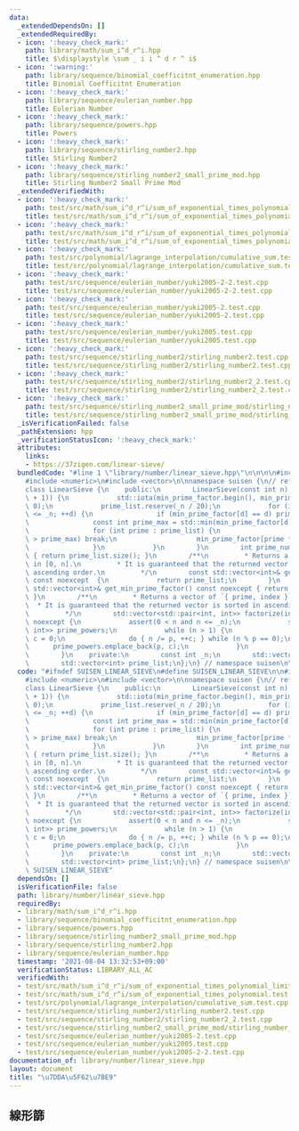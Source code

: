 ```yaml
---
data:
  _extendedDependsOn: []
  _extendedRequiredBy:
  - icon: ':heavy_check_mark:'
    path: library/math/sum_i^d_r^i.hpp
    title: $\displaystyle \sum _ i i ^ d r ^ i$
  - icon: ':warning:'
    path: library/sequence/binomial_coefficitnt_enumeration.hpp
    title: Binomial Coefficitnt Enumeration
  - icon: ':heavy_check_mark:'
    path: library/sequence/eulerian_number.hpp
    title: Eulerian Number
  - icon: ':heavy_check_mark:'
    path: library/sequence/powers.hpp
    title: Powers
  - icon: ':heavy_check_mark:'
    path: library/sequence/stirling_number2.hpp
    title: Stirling Number2
  - icon: ':heavy_check_mark:'
    path: library/sequence/stirling_number2_small_prime_mod.hpp
    title: Stirling Number2 Small Prime Mod
  _extendedVerifiedWith:
  - icon: ':heavy_check_mark:'
    path: test/src/math/sum_i^d_r^i/sum_of_exponential_times_polynomial.test.cpp
    title: test/src/math/sum_i^d_r^i/sum_of_exponential_times_polynomial.test.cpp
  - icon: ':heavy_check_mark:'
    path: test/src/math/sum_i^d_r^i/sum_of_exponential_times_polynomial_limit.test.cpp
    title: test/src/math/sum_i^d_r^i/sum_of_exponential_times_polynomial_limit.test.cpp
  - icon: ':heavy_check_mark:'
    path: test/src/polynomial/lagrange_interpolation/cumulative_sum.test.cpp
    title: test/src/polynomial/lagrange_interpolation/cumulative_sum.test.cpp
  - icon: ':heavy_check_mark:'
    path: test/src/sequence/eulerian_number/yuki2005-2-2.test.cpp
    title: test/src/sequence/eulerian_number/yuki2005-2-2.test.cpp
  - icon: ':heavy_check_mark:'
    path: test/src/sequence/eulerian_number/yuki2005-2.test.cpp
    title: test/src/sequence/eulerian_number/yuki2005-2.test.cpp
  - icon: ':heavy_check_mark:'
    path: test/src/sequence/eulerian_number/yuki2005.test.cpp
    title: test/src/sequence/eulerian_number/yuki2005.test.cpp
  - icon: ':heavy_check_mark:'
    path: test/src/sequence/stirling_number2/stirling_number2.test.cpp
    title: test/src/sequence/stirling_number2/stirling_number2.test.cpp
  - icon: ':heavy_check_mark:'
    path: test/src/sequence/stirling_number2/stirling_number2_2.test.cpp
    title: test/src/sequence/stirling_number2/stirling_number2_2.test.cpp
  - icon: ':heavy_check_mark:'
    path: test/src/sequence/stirling_number2_small_prime_mod/stirling_number_of_the_second_kind_small_p_large_n.test.cpp
    title: test/src/sequence/stirling_number2_small_prime_mod/stirling_number_of_the_second_kind_small_p_large_n.test.cpp
  _isVerificationFailed: false
  _pathExtension: hpp
  _verificationStatusIcon: ':heavy_check_mark:'
  attributes:
    links:
    - https://37zigen.com/linear-sieve/
  bundledCode: "#line 1 \"library/number/linear_sieve.hpp\"\n\n\n\n#include <cassert>\n\
    #include <numeric>\n#include <vector>\n\nnamespace suisen {\n// referece: https://37zigen.com/linear-sieve/\n\
    class LinearSieve {\n    public:\n        LinearSieve(const int n) : _n(n), min_prime_factor(std::vector<int>(n\
    \ + 1)) {\n            std::iota(min_prime_factor.begin(), min_prime_factor.end(),\
    \ 0);\n            prime_list.reserve(_n / 20);\n            for (int d = 2; d\
    \ <= _n; ++d) {\n                if (min_prime_factor[d] == d) prime_list.push_back(d);\n\
    \                const int prime_max = std::min(min_prime_factor[d], _n / d);\n\
    \                for (int prime : prime_list) {\n                    if (prime\
    \ > prime_max) break;\n                    min_prime_factor[prime * d] = prime;\n\
    \                }\n            }\n        }\n        int prime_num() const noexcept\
    \ { return prime_list.size(); }\n        /**\n         * Returns a vector of primes\
    \ in [0, n].\n         * It is guaranteed that the returned vector is sorted in\
    \ ascending order.\n         */\n        const std::vector<int>& get_prime_list()\
    \ const noexcept  {\n            return prime_list;\n        }\n        const\
    \ std::vector<int>& get_min_prime_factor() const noexcept { return min_prime_factor;\
    \ }\n        /**\n         * Returns a vector of `{ prime, index }`.\n       \
    \  * It is guaranteed that the returned vector is sorted in ascending order.\n\
    \         */\n        std::vector<std::pair<int, int>> factorize(int n) const\
    \ noexcept {\n            assert(0 < n and n <= _n);\n            std::vector<std::pair<int,\
    \ int>> prime_powers;\n            while (n > 1) {\n                int p = min_prime_factor[n],\
    \ c = 0;\n                do { n /= p, ++c; } while (n % p == 0);\n          \
    \      prime_powers.emplace_back(p, c);\n            }\n            return prime_powers;\n\
    \        }\n    private:\n        const int _n;\n        std::vector<int> min_prime_factor;\n\
    \        std::vector<int> prime_list;\n};\n} // namespace suisen\n\n\n"
  code: "#ifndef SUISEN_LINEAR_SIEVE\n#define SUISEN_LINEAR_SIEVE\n\n#include <cassert>\n\
    #include <numeric>\n#include <vector>\n\nnamespace suisen {\n// referece: https://37zigen.com/linear-sieve/\n\
    class LinearSieve {\n    public:\n        LinearSieve(const int n) : _n(n), min_prime_factor(std::vector<int>(n\
    \ + 1)) {\n            std::iota(min_prime_factor.begin(), min_prime_factor.end(),\
    \ 0);\n            prime_list.reserve(_n / 20);\n            for (int d = 2; d\
    \ <= _n; ++d) {\n                if (min_prime_factor[d] == d) prime_list.push_back(d);\n\
    \                const int prime_max = std::min(min_prime_factor[d], _n / d);\n\
    \                for (int prime : prime_list) {\n                    if (prime\
    \ > prime_max) break;\n                    min_prime_factor[prime * d] = prime;\n\
    \                }\n            }\n        }\n        int prime_num() const noexcept\
    \ { return prime_list.size(); }\n        /**\n         * Returns a vector of primes\
    \ in [0, n].\n         * It is guaranteed that the returned vector is sorted in\
    \ ascending order.\n         */\n        const std::vector<int>& get_prime_list()\
    \ const noexcept  {\n            return prime_list;\n        }\n        const\
    \ std::vector<int>& get_min_prime_factor() const noexcept { return min_prime_factor;\
    \ }\n        /**\n         * Returns a vector of `{ prime, index }`.\n       \
    \  * It is guaranteed that the returned vector is sorted in ascending order.\n\
    \         */\n        std::vector<std::pair<int, int>> factorize(int n) const\
    \ noexcept {\n            assert(0 < n and n <= _n);\n            std::vector<std::pair<int,\
    \ int>> prime_powers;\n            while (n > 1) {\n                int p = min_prime_factor[n],\
    \ c = 0;\n                do { n /= p, ++c; } while (n % p == 0);\n          \
    \      prime_powers.emplace_back(p, c);\n            }\n            return prime_powers;\n\
    \        }\n    private:\n        const int _n;\n        std::vector<int> min_prime_factor;\n\
    \        std::vector<int> prime_list;\n};\n} // namespace suisen\n\n#endif //\
    \ SUISEN_LINEAR_SIEVE"
  dependsOn: []
  isVerificationFile: false
  path: library/number/linear_sieve.hpp
  requiredBy:
  - library/math/sum_i^d_r^i.hpp
  - library/sequence/binomial_coefficitnt_enumeration.hpp
  - library/sequence/powers.hpp
  - library/sequence/stirling_number2_small_prime_mod.hpp
  - library/sequence/stirling_number2.hpp
  - library/sequence/eulerian_number.hpp
  timestamp: '2021-08-04 13:32:53+09:00'
  verificationStatus: LIBRARY_ALL_AC
  verifiedWith:
  - test/src/math/sum_i^d_r^i/sum_of_exponential_times_polynomial_limit.test.cpp
  - test/src/math/sum_i^d_r^i/sum_of_exponential_times_polynomial.test.cpp
  - test/src/polynomial/lagrange_interpolation/cumulative_sum.test.cpp
  - test/src/sequence/stirling_number2/stirling_number2.test.cpp
  - test/src/sequence/stirling_number2/stirling_number2_2.test.cpp
  - test/src/sequence/stirling_number2_small_prime_mod/stirling_number_of_the_second_kind_small_p_large_n.test.cpp
  - test/src/sequence/eulerian_number/yuki2005-2.test.cpp
  - test/src/sequence/eulerian_number/yuki2005.test.cpp
  - test/src/sequence/eulerian_number/yuki2005-2-2.test.cpp
documentation_of: library/number/linear_sieve.hpp
layout: document
title: "\u7DDA\u5F62\u7BE9"
---
```

## 線形篩
